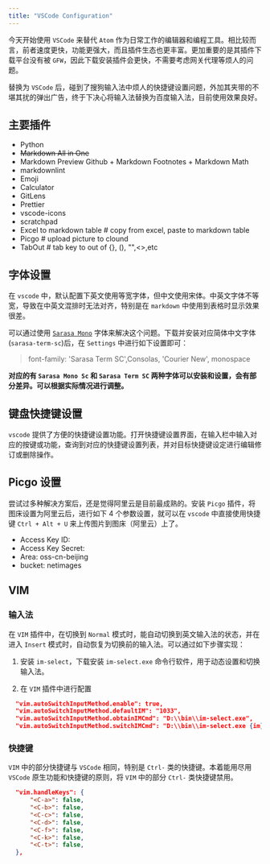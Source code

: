 ```yaml
---
title: "VSCode Configuration"
---
```


今天开始使用 `VSCode` 来替代 `Atom` 作为日常工作的编辑器和编程工具。相比较而言，前者速度更快，功能更强大，而且插件生态也更丰富。更加重要的是其插件下载平台没有被 `GFW`，因此下载安装插件会更快，不需要考虑网关代理等烦人的问题。

替换为 `VSCode` 后，碰到了搜狗输入法中烦人的快捷键设置问题，外加其夹带的不堪其扰的弹出广告，终于下决心将输入法替换为百度输入法，目前使用效果良好。

## 主要插件

- Python
- ~~Markdown All in One~~ 
- Markdown Preview Github + Markdown Footnotes + Markdown Math
- markdownlint
- Emoji
- Calculator
- GitLens
- Prettier
- vscode-icons
- scratchpad
- Excel to markdown table           # copy from excel, paste to markdown table
- Picgo                             # upload picture to clound
- TabOut                            # tab key to out of {}, (), "",<>,etc

## 字体设置

在 `vscode` 中，默认配置下英文使用等宽字体，但中文使用宋体。中英文字体不等宽，导致在中英文混排时无法对齐，特别是在 `markdown` 中使用到表格时显示效果很差。

可以通过使用 [`Sarasa Mono`](https://github.com/be5invis/Sarasa-Gothic) 字体来解决这个问题。下载并安装对应简体中文字体(`sarasa-term-sc`)后，在 `Settings` 中进行如下设置即可：

> font-family: 'Sarasa Term SC',Consolas, 'Courier New', monospace

**对应的有 `Sarasa Mono Sc` 和 `Sarasa Term SC` 两种字体可以安装和设置，会有部分差异。可以根据实际情况进行调整。**

## 键盘快捷键设置

`vscode` 提供了方便的快捷键设置功能。打开快捷键设置界面，在输入栏中输入对应的按键或功能，查询到对应的快捷键设置列表，并对目标快捷键设定进行编辑修订或删除操作。

## Picgo 设置

尝试过多种解决方案后，还是觉得阿里云是目前最成熟的。安装 `Picgo` 插件，将图床设置为阿里云后，进行如下 4 个参数设置，就可以在 `vscode` 中直接使用快捷键 `Ctrl + Alt + U` 来上传图片到图床（阿里云）上了。

- Access Key ID:
- Access Key Secret:
- Area: oss-cn-beijing
- bucket: netimages

## VIM

### 输入法

在 `VIM` 插件中，在切换到 `Normal` 模式时，能自动切换到英文输入法的状态，并在进入 `Insert` 模式时，自动恢复为切换前的输入法。可以通过如下步骤实现：

1. 安装 `im-select`，下载安装 `im-select.exe` 命令行软件，用于动态设置和切换输入法。

2. 在 `VIM` 插件中进行配置

```json
  "vim.autoSwitchInputMethod.enable": true,
  "vim.autoSwitchInputMethod.defaultIM": "1033",
  "vim.autoSwitchInputMethod.obtainIMCmd": "D:\\bin\\im-select.exe",
  "vim.autoSwitchInputMethod.switchIMCmd": "D:\\bin\\im-select.exe {im}",
```

### 快捷键

`VIM` 中的部分快捷键与 `VSCode` 相同，特别是 `Ctrl-` 类的快捷键。本着能用尽用 `VSCode` 原生功能和快捷键的原则，将 `VIM` 中的部分 `Ctrl-` 类快捷键禁用。

```json
  "vim.handleKeys": {
      "<C-a>": false,
      "<C-b>": false,
      "<C-c>": false,
      "<C-d>": false,
      "<C-f>": false,
      "<C-k>": false,
      "<C-t>": false,
  },
```
